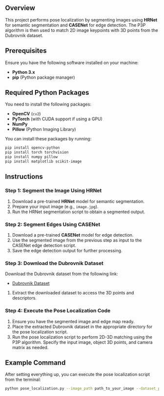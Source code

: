 
## Overview
This project performs pose localization by segmenting images using **HRNet** for semantic segmentation and **CASENet** for edge detection. The P3P algorithm is then used to match 2D image keypoints with 3D points from the Dubrovnik dataset.

## Prerequisites
Ensure you have the following software installed on your machine:
- **Python 3.x**
- **pip** (Python package manager)

## Required Python Packages
You need to install the following packages:
- **OpenCV** (`cv2`)
- **PyTorch** (with CUDA support if using a GPU)
- **NumPy**
- **Pillow** (Python Imaging Library)

You can install these packages by running:
```bash
pip install opencv-python 
pip install torch torchvision 
pip install numpy pillow
pip install matplotlib scikit-image
```

## Instructions

### Step 1: Segment the Image Using HRNet
1. Download a pre-trained **HRNet** model for semantic segmentation.
2. Prepare your input image (e.g., `image.jpg`).
3. Run the HRNet segmentation script to obtain a segmented output.

### Step 2: Segment Edges Using CASENet
1. Download a pre-trained **CASENet** model for edge detection.
2. Use the segmented image from the previous step as input to the CASENet edge detection script.
3. Save the edge detection output for further processing.

### Step 3: Download the Dubrovnik Dataset
Download the Dubrovnik dataset from the following link:
- [Dubrovnik Dataset](http://s3.amazonaws.com/LocationRecognition/Datasets/Dubrovnik6K.tar.gz)

1. Extract the downloaded dataset to access the 3D points and descriptors.

### Step 4: Execute the Pose Localization Code
1. Ensure you have the segmented image and edge map ready.
2. Place the extracted Dubrovnik dataset in the appropriate directory for the pose localization script.
3. Run the pose localization script to perform 2D-3D matching using the P3P algorithm. Specify the input image, object 3D points, and camera matrix as needed.

## Example Command
After setting everything up, you can execute the pose localization script from the terminal:
```bash
python pose_localization.py --image_path path_to_your_image --dataset_path path_to_dubrovnik_dataset
```




